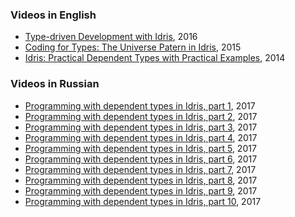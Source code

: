 ### Videos in English

* [Type-driven Development with Idris](https://youtu.be/gonVdPyVwQQ), 2016
* [Coding for Types: The Universe Patern in Idris](https://youtu.be/AWeT_G04a0A), 2015
* [Idris: Practical Dependent Types with Practical Examples](https://youtu.be/4i7KrG1Afbk), 2014


### Videos in Russian

* [Programming with dependent types in Idris, part 1](https://youtu.be/o-7zhrUP3ds), 2017
* [Programming with dependent types in Idris, part 2](https://youtu.be/HVX9pCLW-00), 2017
* [Programming with dependent types in Idris, part 3](https://youtu.be/mYucxKq22qU), 2017
* [Programming with dependent types in Idris, part 4](https://youtu.be/3PZQQRn7SNg), 2017
* [Programming with dependent types in Idris, part 5](https://youtu.be/kYplqU1YqoE), 2017
* [Programming with dependent types in Idris, part 6](#), 2017
* [Programming with dependent types in Idris, part 7](#), 2017
* [Programming with dependent types in Idris, part 8](#), 2017
* [Programming with dependent types in Idris, part 9](#), 2017
* [Programming with dependent types in Idris, part 10](#), 2017
